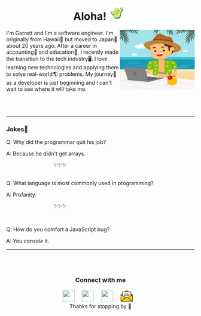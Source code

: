 <h1 align="center"> Aloha! <img src="images/shaka.gif" width="50px" height="40px"></h1>

<img src="images/pc-beach.jpg" align="right" width="200" height="160">

I'm Garrett and I'm a software engineer. I'm originally from Hawaii🌊 but moved to Japan🗻 about 20 years ago. After a career in accounting🧾 and education🏫, I recently made the transition to the tech industry🖥️. I love learning new technologies and applying them to solve real-world🌎 problems. My journey🚀 as a developer is just beginning and I can't wait to see where it will take me.
<br>
<br>
<br>
<br>

<hr>

### Jokes🤣

Q: Why did the programmar quit his job?

A: Because he didn't get arrays.

<div><pre>               ✨✨✨</pre></div>
<br>
Q: What language is most commonly used in programming?

A: Profanity.

<div><pre>               ✨✨✨</pre></div>
<br>

Q: How do you comfort a JavaScript bug?

A: You _console_ it.

<hr>
<br>
<br>

<div align="center">
  <h3 align="center">Connect with me</h3> 
</div>
<p align="center">
<a href=https://www.linkedin.com/in/kapakahicoder/><img src="https://www.vectorlogo.zone/logos/linkedin/linkedin-icon.svg" width="32px" height="32px"></a> &nbsp; &nbsp;
<a href="https://www.instagram.com/tropicalhawaiianday/"><img src="https://www.vectorlogo.zone/logos/instagram/instagram-icon.svg" width="32px" height="32px"></a> &nbsp; &nbsp;
<a href="https://twitter.com/KapakahiCoder"><img src="https://www.vectorlogo.zone/logos/twitter/twitter-official.svg" width="32px" height="32px"></a> &nbsp; &nbsp;
<a href="mailto: garrettkchun@yahoo.com"><img src="images/email.svg" width="32px" height="32px"></a> &nbsp; &nbsp;
<br>
Thanks for stopping by 🌴<br>
